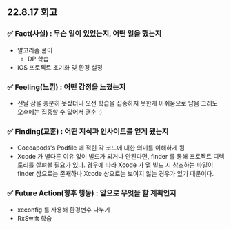## 22.8.17 회고

### ✅ Fact(사실) : 무슨 일이 있었는지, 어떤 일을 했는지

- 알고리즘 풀이
  - DP 학습
- iOS 프로젝트 초기화 및 환경 설정

### ✅ Feeling(느낌) : 어떤 감정을 느꼈는지

- 전날 잠을 충분히 못잤더니 오전 학습을 집중하지 못한게 아쉬움으로 남음 그래도 오후에는 집중할 수 있어서 괜춘 :)

### ✅ Finding(교훈) : 어떤 지식과 인사이트를 얻게 됐는지

- Cocoapods's Podfile 에 적힌 각 코드에 대한 의미를 이해하게 됨
- Xcode 가 별다른 이유 없이 빌드가 되거나 안된다면, finder 를 통해 프로젝트 디렉토리를 살펴볼 필요가 있다.
  경우에 따라 Xcode 가 앱 빌드 시 참조하는 파일이 finder 상으로는 존재하나 Xcode 상으로는 보이지 않는 경우가 있기 때문이다.

### ✅ Future Action(향후 행동) : 앞으로 무엇을 할 계획인지

- xcconfig 를 사용해 환경변수 나누기
- RxSwift 학습
